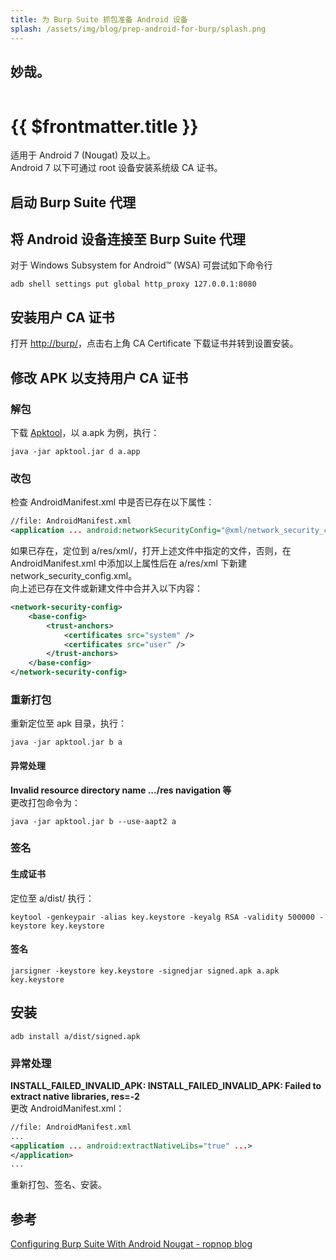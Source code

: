 ```yaml
---
title: 为 Burp Suite 抓包准备 Android 设备
splash: /assets/img/blog/prep-android-for-burp/splash.png
---
```


妙哉。
---
<img v-if="$frontmatter.splash!=undefined" :src="$frontmatter.splash">

# {{ $frontmatter.title }}

适用于 Android 7 (Nougat) 及以上。  
Android 7 以下可通过 root 设备安装系统级 CA 证书。

## 启动 Burp Suite 代理
## 将 Android 设备连接至 Burp Suite 代理
对于 Windows Subsystem for Android™️ (WSA) 可尝试如下命令行
```shell
adb shell settings put global http_proxy 127.0.0.1:8080
```

## 安装用户 CA 证书
打开 [http://burp/](http://burp/)，点击右上角 CA Certificate 下载证书并转到设置安装。

## 修改 APK 以支持用户 CA 证书
### 解包
下载 [Apktool](https://apktool.org)，以 a.apk 为例，执行：
```shell
java -jar apktool.jar d a.app
```
### 改包
检查 AndroidManifest.xml 中是否已存在以下属性：
```xml
//file: AndroidManifest.xml
<application ... android:networkSecurityConfig="@xml/network_security_config" ...>
```
如果已存在，定位到 a/res/xml/，打开上述文件中指定的文件，否则，在 AndroidManifest.xml 中添加以上属性后在 a/res/xml 下新建 network_security_config.xml。  
向上述已存在文件或新建文件中合并入以下内容：
```xml
<network-security-config> 
    <base-config> 
        <trust-anchors> 
            <certificates src="system" /> 
            <certificates src="user" /> 
        </trust-anchors> 
    </base-config> 
</network-security-config>
```

### 重新打包
重新定位至 apk 目录，执行：
```shell
java -jar apktool.jar b a
```
#### 异常处理
**Invalid resource directory name .../res navigation 等**  
更改打包命令为：
```shell
java -jar apktool.jar b --use-aapt2 a
```

### 签名
#### 生成证书
定位至 a/dist/ 执行：
```shell
keytool -genkeypair -alias key.keystore -keyalg RSA -validity 500000 -keystore key.keystore
```
#### 签名
```shell
jarsigner -keystore key.keystore -signedjar signed.apk a.apk key.keystore  
```


## 安装
```shell
adb install a/dist/signed.apk
```
### 异常处理
**INSTALL_FAILED_INVALID_APK: INSTALL_FAILED_INVALID_APK: Failed to extract native libraries, res=-2**  
更改 AndroidManifest.xml：
```xml
//file: AndroidManifest.xml
...
<application ... android:extractNativeLibs="true" ...>
</application>
...
```
重新打包、签名、安装。

## 参考
[Configuring Burp Suite With Android Nougat - ropnop blog](https://blog.ropnop.com/configuring-burp-suite-with-android-nougat)